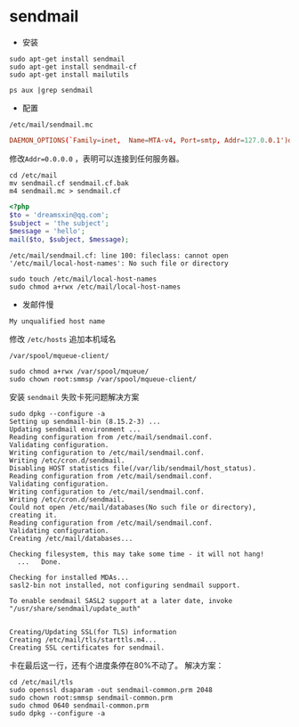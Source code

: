 # sendmail

* 安装

```shell
sudo apt-get install sendmail  
sudo apt-get install sendmail-cf
sudo apt-get install mailutils
```

```shell
ps aux |grep sendmail
```

* 配置

`/etc/mail/sendmail.mc`

```conf
DAEMON_OPTIONS(`Family=inet,  Name=MTA-v4, Port=smtp, Addr=127.0.0.1')dnl
```
修改`Addr=0.0.0.0` ，表明可以连接到任何服务器。

```shell
cd /etc/mail  
mv sendmail.cf sendmail.cf.bak
m4 sendmail.mc > sendmail.cf
```

```php
<?php
$to = 'dreamsxin@qq.com';
$subject = 'the subject';
$message = 'hello';
mail($to, $subject, $message);
```

`/etc/mail/sendmail.cf: line 100: fileclass: cannot open '/etc/mail/local-host-names': No such file or directory`

```shell
sudo touch /etc/mail/local-host-names
sudo chmod a+rwx /etc/mail/local-host-names
```

* 发邮件慢

`My unqualified host name`

修改 `/etc/hosts` 追加本机域名

`/var/spool/mqueue-client/`

```shell
sudo chmod a+rwx /var/spool/mqueue/
sudo chown root:smmsp /var/spool/mqueue-client/
```

安装 `sendmail` 失败卡死问题解决方案


```shell
sudo dpkg --configure -a
Setting up sendmail-bin (8.15.2-3) ...
Updating sendmail environment ...
Reading configuration from /etc/mail/sendmail.conf.
Validating configuration.
Writing configuration to /etc/mail/sendmail.conf.
Writing /etc/cron.d/sendmail.
Disabling HOST statistics file(/var/lib/sendmail/host_status).
Reading configuration from /etc/mail/sendmail.conf.
Validating configuration.
Writing configuration to /etc/mail/sendmail.conf.
Writing /etc/cron.d/sendmail.
Could not open /etc/mail/databases(No such file or directory), creating it.
Reading configuration from /etc/mail/sendmail.conf.
Validating configuration.
Creating /etc/mail/databases...

Checking filesystem, this may take some time - it will not hang!
  ...   Done.

Checking for installed MDAs...
sasl2-bin not installed, not configuring sendmail support.

To enable sendmail SASL2 support at a later date, invoke "/usr/share/sendmail/update_auth"


Creating/Updating SSL(for TLS) information
Creating /etc/mail/tls/starttls.m4...
Creating SSL certificates for sendmail.
```

卡在最后这一行，还有个进度条停在80%不动了。
解决方案：
```shell
cd /etc/mail/tls
sudo openssl dsaparam -out sendmail-common.prm 2048
sudo chown root:smmsp sendmail-common.prm
sudo chmod 0640 sendmail-common.prm
sudo dpkg --configure -a
```